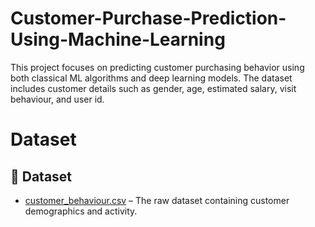 # Customer-Purchase-Prediction-Using-Machine-Learning

This project focuses on predicting customer purchasing behavior using both classical ML algorithms and deep learning models. The dataset includes customer details such as gender, age, estimated salary, visit behaviour, and user id.

# Dataset
 ## 📂 Dataset
- [customer_behaviour.csv](./customer_behaviour.csv) – The raw dataset containing customer demographics and activity.

